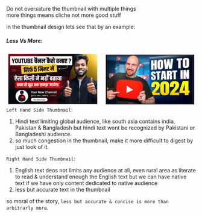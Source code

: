 Do not oversature the thumbnail with multiple things  
more things means cliche not more good stuff  

in the thumbnail design lets see that by an example:  
##### Less Vs More:  
![](../z_Images/01/003.png) 
`Left Hand Side Thumbnail`:  
1. Hindi text limiting global audience, like south asia contains india, Pakistan & Bangladesh but hindi text wont be recognized by Pakistani or Bangladeshi audience.  
2. so much congestion in the thumbnail, make it more difficult to digest by just look of it.  

`Right Hand Side Thumbnail`:  
1. English text deos not limits any audience at all, even rural area as literate to read & understand enough the English text but we can have native text if we have only content dedicated to native audience  
2. less but accurate text in the thumbnail  

so moral of the story, `less but accurate & concise is more than arbitrarly more`.  